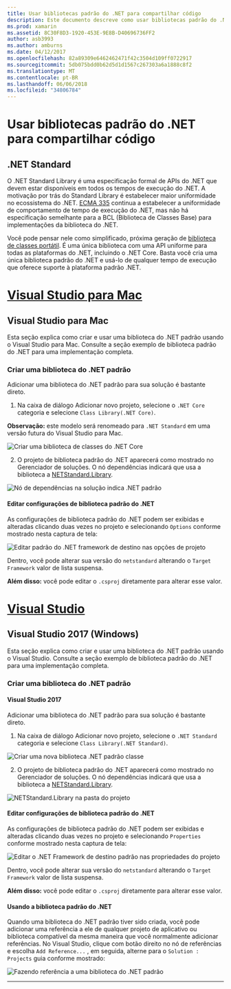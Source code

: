```yaml
---
title: Usar bibliotecas padrão do .NET para compartilhar código
description: Este documento descreve como usar bibliotecas padrão do .NET para compartilhar código. Ele aborda a criação de uma biblioteca .NET padrão, editar suas configurações e usá-lo em um aplicativo.
ms.prod: xamarin
ms.assetid: 8C30F8D3-1920-453E-9E8B-D40696736FF2
author: asb3993
ms.author: amburns
ms.date: 04/12/2017
ms.openlocfilehash: 82a89309e6462462471f42c3504d109ff0722917
ms.sourcegitcommit: 5db075bdd0b62d5d1d1567c267303a6a1888c8f2
ms.translationtype: MT
ms.contentlocale: pt-BR
ms.lasthandoff: 06/06/2018
ms.locfileid: "34806784"
---
```

# <a name="using-net-standard-libraries-to-share-code"></a>Usar bibliotecas padrão do .NET para compartilhar código

## <a name="net-standard"></a>.NET Standard

O .NET Standard Library é uma especificação formal de APIs do .NET que devem estar disponíveis em todos os tempos de execução do .NET. A motivação por trás do Standard Library é estabelecer maior uniformidade no ecossistema do .NET.
[ECMA 335](https://github.com/dotnet/coreclr/blob/master/Documentation/project-docs/dotnet-standards.md) continua a estabelecer a uniformidade de comportamento de tempo de execução do .NET, mas não há especificação semelhante para a BCL (Biblioteca de Classes Base) para implementações da biblioteca do .NET.

Você pode pensar nele como simplificado, próxima geração de [biblioteca de classes portátil](https://msdn.microsoft.com/library/gg597391.aspx).
É uma única biblioteca com uma API uniforme para todas as plataformas do .NET, incluindo o .NET Core. Basta você cria uma única biblioteca padrão do .NET e usá-lo de qualquer tempo de execução que oferece suporte à plataforma padrão .NET.

# <a name="visual-studio-for-mactabvsmac"></a>[Visual Studio para Mac](#tab/vsmac)

## <a name="visual-studio-for-mac"></a>Visual Studio para Mac

Esta seção explica como criar e usar uma biblioteca do .NET padrão usando o Visual Studio para Mac. Consulte a seção exemplo de biblioteca padrão do .NET para uma implementação completa.

### <a name="creating-a-net-standard-library"></a>Criar uma biblioteca do .NET padrão

Adicionar uma biblioteca do .NET padrão para sua solução é bastante direto.

1. Na caixa de diálogo Adicionar novo projeto, selecione o `.NET Core` categoria e selecione `Class Library(.NET Core)`.

  **Observação:** este modelo será renomeado para `.NET Standard` em uma versão futura do Visual Studio para Mac.

  ![Criar uma biblioteca de classes do .NET Core](net-standard-images/vsm01.png "criar uma nova biblioteca de classe do .NET Core")

2. O projeto de biblioteca padrão do .NET aparecerá como mostrado no Gerenciador de soluções. O nó dependências indicará que usa a biblioteca a [NETStandard.Library](https://www.nuget.org/packages/NETStandard.Library/).

  ![Nó de dependências na solução indica .NET padrão](net-standard-images/vsm02.png)

#### <a name="editing-net-standard-library-settings"></a>Editar configurações de biblioteca padrão do .NET

As configurações de biblioteca padrão do .NET podem ser exibidas e alteradas clicando duas vezes no projeto e selecionando `Options` conforme mostrado nesta captura de tela:

![Editar padrão do .NET framework de destino nas opções de projeto](net-standard-images/vsm03.png "editar a versão do Framework de destino padrão do .NET em Opções de projeto")

Dentro, você pode alterar sua versão do `netstandard` alterando o `Target Framework` valor de lista suspensa.

**Além disso:** você pode editar o `.csproj` diretamente para alterar esse valor.

# <a name="visual-studiotabvswin"></a>[Visual Studio](#tab/vswin)

## <a name="visual-studio-2017-windows"></a>Visual Studio 2017 (Windows)

Esta seção explica como criar e usar uma biblioteca do .NET padrão usando o Visual Studio. Consulte a seção exemplo de biblioteca padrão do .NET para uma implementação completa.

### <a name="creating-a-net-standard-library"></a>Criar uma biblioteca do .NET padrão

#### <a name="visual-studio-2017"></a>Visual Studio 2017

Adicionar uma biblioteca do .NET padrão para sua solução é bastante direto.

1. Na caixa de diálogo Adicionar novo projeto, selecione o `.NET Standard` categoria e selecione `Class Library(.NET Standard)`.

  ![Criar uma nova biblioteca .NET padrão classe](net-standard-images/vs01.png "nova biblioteca de classe .NET padrão criar")

2. O projeto de biblioteca padrão do .NET aparecerá como mostrado no Gerenciador de soluções. O nó dependências indicará que usa a biblioteca a [NETStandard.Library](https://www.nuget.org/packages/NETStandard.Library/).

  ![NETStandard.Library na pasta do projeto](net-standard-images/vs02.png ".NET padrão projeto na solução")

#### <a name="editing-net-standard-library-settings"></a>Editar configurações de biblioteca padrão do .NET

As configurações de biblioteca padrão do .NET podem ser exibidas e alteradas clicando duas vezes no projeto e selecionando `Properties` conforme mostrado nesta captura de tela:

![Editar o .NET Framework de destino padrão nas propriedades do projeto](net-standard-images/vs03.png "fazem referência a uma biblioteca .NET padrão da mesma maneira que outros projetos")

Dentro, você pode alterar sua versão do `netstandard` alterando o `Target Framework` valor de lista suspensa.

**Além disso:** você pode editar o `.csproj` diretamente para alterar esse valor.

#### <a name="using-net-standard-library"></a>Usando a biblioteca padrão do .NET

Quando uma biblioteca do .NET padrão tiver sido criada, você pode adicionar uma referência a ele de qualquer projeto de aplicativo ou biblioteca compatível da mesma maneira que você normalmente adicionar referências. No Visual Studio, clique com botão direito no nó de referências e escolha `Add Reference...` , em seguida, alterne para o `Solution : Projects` guia conforme mostrado:

![Fazendo referência a uma biblioteca do .NET padrão](net-standard-images/vs04.png "no Visual Studio, com o botão direito no nó de referências e escolha Adicionar referência... em seguida, alternar para a guia de solução de projetos, conforme mostrado")

-----

